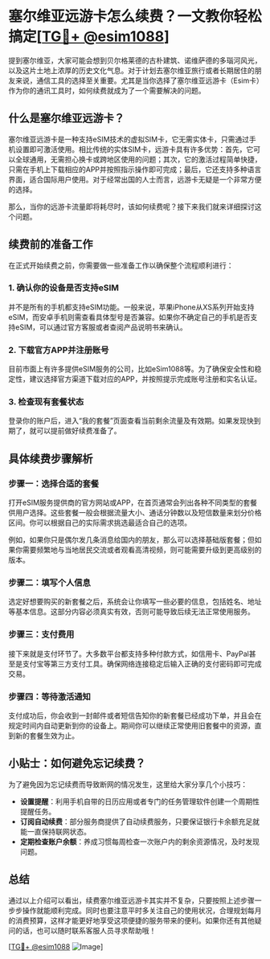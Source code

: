 # 塞尔维亚远游卡怎么续费？一文教你轻松搞定[[TG💪+ @esim1088](https://t.me/s/esim1088)]

提到塞尔维亚，大家可能会想到贝尔格莱德的古朴建筑、诺维萨德的多瑙河风光，以及这片土地上浓厚的历史文化气息。对于计划去塞尔维亚旅行或者长期居住的朋友来说，通信工具的选择至关重要。尤其是当你选择了塞尔维亚远游卡（Esim卡）作为你的通讯工具时，如何续费就成为了一个需要解决的问题。

## 什么是塞尔维亚远游卡？

塞尔维亚远游卡是一种支持eSIM技术的虚拟SIM卡，它无需实体卡，只需通过手机设置即可激活使用。相比传统的实体SIM卡，远游卡具有许多优势：首先，它可以全球通用，无需担心换卡或跨地区使用的问题；其次，它的激活过程简单快捷，只需在手机上下载相应的APP并按照指示操作即可完成；最后，它还支持多种语言界面，适合国际用户使用。对于经常出国的人士而言，远游卡无疑是一个非常方便的选择。

那么，当你的远游卡流量即将耗尽时，该如何续费呢？接下来我们就来详细探讨这个问题。

## 续费前的准备工作

在正式开始续费之前，你需要做一些准备工作以确保整个流程顺利进行：

### 1. 确认你的设备是否支持eSIM

并不是所有的手机都支持eSIM功能。一般来说，苹果iPhone从XS系列开始支持eSIM，而安卓手机则需查看具体型号是否兼容。如果你不确定自己的手机是否支持eSIM，可以通过官方客服或者查阅产品说明书来确认。

### 2. 下载官方APP并注册账号

目前市面上有许多提供eSIM服务的公司，比如eSim1088等。为了确保安全性和稳定性，建议选择官方渠道下载对应的APP，并按照提示完成账号注册和实名认证。

### 3. 检查现有套餐状态

登录你的账户后，进入“我的套餐”页面查看当前剩余流量及有效期。如果发现快到期了，就可以提前做好续费准备了。

## 具体续费步骤解析

### 步骤一：选择合适的套餐

打开eSIM服务提供商的官方网站或APP，在首页通常会列出各种不同类型的套餐供用户选择。这些套餐一般会根据流量大小、通话分钟数以及短信数量来划分价格区间。你可以根据自己的实际需求挑选最适合自己的选项。

例如，如果你只是偶尔发几条消息给国内的朋友，那么可以选择基础版套餐；但如果你需要频繁地与当地居民交流或者观看高清视频，则可能需要升级到更高级别的版本。

### 步骤二：填写个人信息

选定好想要购买的新套餐之后，系统会让你填写一些必要的信息，包括姓名、地址等基本信息。这部分内容必须真实有效，否则可能导致后续无法正常使用服务。

### 步骤三：支付费用

接下来就是支付环节了。大多数平台都支持多种付款方式，如信用卡、PayPal甚至是支付宝等第三方支付工具。确保网络连接稳定后输入正确的支付密码即可完成交易。

### 步骤四：等待激活通知

支付成功后，你会收到一封邮件或者短信告知你的新套餐已经成功下单，并且会在规定时间内自动更新到你的设备上。期间你可以继续正常使用旧套餐中的资源，直到新的套餐生效为止。

## 小贴士：如何避免忘记续费？

为了避免因为忘记续费而导致断网的情况发生，这里给大家分享几个小技巧：

- **设置提醒**：利用手机自带的日历应用或者专门的任务管理软件创建一个周期性提醒任务。
- **订阅自动续费**：部分服务商提供了自动续费服务，只要保证银行卡余额充足就能一直保持联网状态。
- **定期检查账户余额**：养成习惯每周检查一次账户内的剩余资源情况，及时发现问题。

## 总结

通过以上介绍可以看出，续费塞尔维亚远游卡其实并不复杂，只要按照上述步骤一步步操作就能顺利完成。同时也要注意平时多关注自己的使用状况，合理规划每月的消费预算，这样才能更好地享受这项便捷的服务带来的便利。如果你还有其他疑问的话，也可以随时联系客服人员寻求帮助哦！

[[TG💪+ @esim1088](https://t.me/s/esim1088) ![Image](https://i.postimg.cc/4NQfJmqS/Snipaste-2025-05-13-00-14-12.png)]